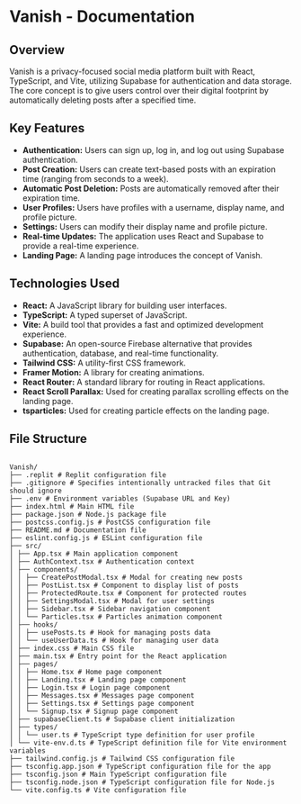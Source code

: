 # Vanish - Documentation

## Overview

Vanish is a privacy-focused social media platform built with React, TypeScript, and Vite, utilizing Supabase for authentication and data storage. The core concept is to give users control over their digital footprint by automatically deleting posts after a specified time.

## Key Features

*   **Authentication:** Users can sign up, log in, and log out using Supabase authentication.
*   **Post Creation:** Users can create text-based posts with an expiration time (ranging from seconds to a week).
*   **Automatic Post Deletion:** Posts are automatically removed after their expiration time.
*   **User Profiles:** Users have profiles with a username, display name, and profile picture.
*   **Settings:** Users can modify their display name and profile picture.
*   **Real-time Updates:** The application uses React and Supabase to provide a real-time experience.
*   **Landing Page:** A landing page introduces the concept of Vanish.

## Technologies Used

*   **React:** A JavaScript library for building user interfaces.
*   **TypeScript:** A typed superset of JavaScript.
*   **Vite:** A build tool that provides a fast and optimized development experience.
*   **Supabase:** An open-source Firebase alternative that provides authentication, database, and real-time functionality.
*   **Tailwind CSS:** A utility-first CSS framework.
*   **Framer Motion:** A library for creating animations.
*   **React Router:** A standard library for routing in React applications.
*   **React Scroll Parallax:** Used for creating parallax scrolling effects on the landing page.
*   **tsparticles:** Used for creating particle effects on the landing page.

## File Structure
<code>
Vanish/
├── .replit # Replit configuration file
├── .gitignore # Specifies intentionally untracked files that Git should ignore
├── .env # Environment variables (Supabase URL and Key)
├── index.html # Main HTML file
├── package.json # Node.js package file
├── postcss.config.js # PostCSS configuration file
├── README.md # Documentation file
├── eslint.config.js # ESLint configuration file
├── src/
│ ├── App.tsx # Main application component
│ ├── AuthContext.tsx # Authentication context
│ ├── components/
│ │ ├── CreatePostModal.tsx # Modal for creating new posts
│ │ ├── PostList.tsx # Component to display list of posts
│ │ ├── ProtectedRoute.tsx # Component for protected routes
│ │ ├── SettingsModal.tsx # Modal for user settings
│ │ ├── Sidebar.tsx # Sidebar navigation component
│ │ └── Particles.tsx # Particles animation component
│ ├── hooks/
│ │ ├── usePosts.ts # Hook for managing posts data
│ │ └── useUserData.ts # Hook for managing user data
│ ├── index.css # Main CSS file
│ ├── main.tsx # Entry point for the React application
│ ├── pages/
│ │ ├── Home.tsx # Home page component
│ │ ├── Landing.tsx # Landing page component
│ │ ├── Login.tsx # Login page component
│ │ ├── Messages.tsx # Messages page component
│ │ ├── Settings.tsx # Settings page component
│ │ └── Signup.tsx # Signup page component
│ ├── supabaseClient.ts # Supabase client initialization
│ ├── types/
│ │ └── user.ts # TypeScript type definition for user profile
│ └── vite-env.d.ts # TypeScript definition file for Vite environment variables
├── tailwind.config.js # Tailwind CSS configuration file
├── tsconfig.app.json # TypeScript configuration file for the app
├── tsconfig.json # Main TypeScript configuration file
├── tsconfig.node.json # TypeScript configuration file for Node.js
└── vite.config.ts # Vite configuration file
</code>
